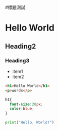 #標題測試
# Hello World
## Heading2
### Heading3

- item1
- item2

```html
<h1>Hello World</h1>
<p>words</p>
```

```css
h1{
  font-size:20px;
  color:blue;
}
```

```python
print("Hello, World!")
```
